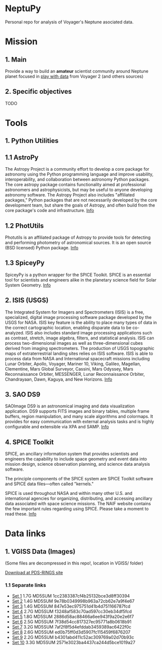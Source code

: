 # NeptuPy
Personal repo for analysis of Voyager's Neptune asociated data.
# Mission
## 1. Main
Provide a way to build an **amateur** scientist community around Neptune planet focused in <u>play with data</u> from Voyager 2 (and others sources)
## 2. Specific objectives
TODO

# Tools
## 1. Python Utilities
## 1.1 AstroPy
The Astropy Project is a community effort to develop a core package for astronomy using the Python programming language and improve usability, interoperability, and collaboration between astronomy Python packages. The core astropy package contains functionality aimed at professional astronomers and astrophysicists, but may be useful to anyone developing astronomy software. The Astropy Project also includes "affiliated packages," Python packages that are not necessarily developed by the core development team, but share the goals of Astropy, and often build from the core package's code and infrastructure. [Info](http://www.astropy.org/)
## 1.2 PhotUtils
Photutils is an affiliated package of Astropy to provide tools for detecting and performing photometry of astronomical sources. It is an open source (BSD licensed) Python package. [Info](http://photutils.readthedocs.io/en/stable/)
## 1.3 SpiceyPy
SpiceyPy is a python wrapper for the SPICE Toolkit. SPICE is an essential tool for scientists and engineers alike in the planetary science field for Solar System Geometry. [Info](http://spiceypy.readthedocs.io/en/master/)

## 2. ISIS (USGS)
 The Integrated System for Imagers and Spectrometers (ISIS) is a free, specialized, digital image processing software package developed by the USGS for NASA. ISIS key feature is the ability to place many types of data in the correct cartographic location, enabling disparate data to be co-analyzed. ISIS also includes standard image processing applications such as contrast, stretch, image algebra, filters, and statistical analysis. ISIS can process two-dimensional images as well as three-dimensional cubes derived from imaging spectrometers. The production of USGS topographic maps of extraterrestrial landing sites relies on ISIS software. ISIS is able to process data from NASA and International spacecraft missions including Lunar Orbiter, Apollo, Voyager, Mariner 10, Viking, Galileo, Magellan, Clementine, Mars Global Surveyor, Cassini, Mars Odyssey, Mars Reconnaissance Orbiter, MESSENGER, Lunar Reconnaissance Orbiter, Chandrayaan, Dawn, Kaguya, and New Horizons. 
[Info](https://isis.astrogeology.usgs.gov/)
## 3. SAO DS9
SAOImage DS9 is an astronomical imaging and data visualization application. DS9 supports FITS images and binary tables, multiple frame buffers, region manipulation, and many scale algorithms and colormaps. It provides for easy communication with external analysis tasks and is highly configurable and extensible via XPA and SAMP.
[Info](http://ds9.si.edu/site/Home.html)

## 4. SPICE Toolkit
SPICE, an ancillary information system that provides scientists and engineers the capability to include space geometry and event data into mission design, science observation planning, and science data analysis software.

The principle components of the SPICE system are SPICE Toolkit software and SPICE data files—often called "kernels."

SPICE is used throughout NASA and within many other U.S. and international agencies for organizing, distributing, and accessing ancillary data associated with space science missions. The NAIF website contains the few important rules regarding using SPICE. Please take a moment to read these.
[Info](https://naif.jpl.nasa.gov/naif/spiceconcept.html)




# Data links
## 1. VGISS Data (Images)
(Some files are decompressed in this repo!, location in VGISS/ folder)

[Download at PDS-RINGS site](http://pds-rings.seti.org/archives/VGISS_8xxx/)
### 1.1 Separate links
- [Set 1](http://pds-rings.seti.org/archives//VGISS_8xxx/VGISS_8201.tar.gz) 1.7G MD5SUM 1cc2383387cf4b25132bce3d8ff30394
- [Set 2](http://pds-rings.seti.org/archives//VGISS_8xxx/VGISS_8202.tar.gz) 1.4G MD5SUM 9e78b0349998b963a72cb62e7a9f4e67
- [Set 3](http://pds-rings.seti.org/archives//VGISS_8xxx/VGISS_8203.tar.gz) 1.4G MD5SUM 847e53ec975751d41b4d751166787fcd
- [Set 4](http://pds-rings.seti.org/archives//VGISS_8xxx/VGISS_8204.tar.gz) 2.7G MD5SUM f3248af583c70ad597cc30eb34df5fcd
- [Set 5](http://pds-rings.seti.org/archives//VGISS_8xxx/VGISS_8205.tar.gz) 1.8G MD5SUM 2886d58ac88466a6ee943f9a20e2e6f7
- [Set 6](http://pds-rings.seti.org/archives//VGISS_8xxx/VGISS_8206.tar.gz) 2.5G MD5SUM 7f38d54cc817327ec95771a8b0618b91
- [Set 7](http://pds-rings.seti.org/archives//VGISS_8xxx/VGISS_8207.tar.gz) 3.2G MD5SUM 7af2f8f5d4efddab3459389ac6422f0c
- [Set 8](http://pds-rings.seti.org/archives//VGISS_8xxx/VGISS_8208.tar.gz) 2.6G MD5SUM ed0b75ff0d3d5907fc115459f6876207
- [Set 9](http://pds-rings.seti.org/archives//VGISS_8xxx/VGISS_8209.tar.gz) 2.2G MD5SUM b4301abd411c52ac309769a02d70b93c
- [Set 10](http://pds-rings.seti.org/archives//VGISS_8xxx/VGISS_8210.tar.gz) 3.3G MD5SUM 2571e3023ba4437ca244d5bce1019a27

